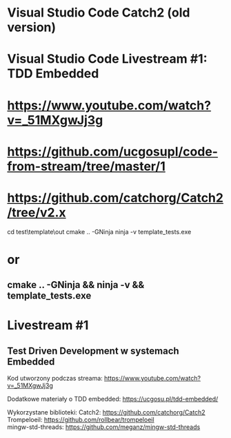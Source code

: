 # Visual Studio Code Catch2 (old version)
# Visual Studio Code Livestream #1: TDD Embedded
# https://www.youtube.com/watch?v=_51MXgwJj3g
# https://github.com/ucgosupl/code-from-stream/tree/master/1
# https://github.com/catchorg/Catch2/tree/v2.x

cd test\template\out
cmake .. -GNinja
ninja -v
template_tests.exe

# or
cmake .. -GNinja && ninja -v && template_tests.exe
------------------------------------------------------------


# Livestream #1
## Test Driven Development w systemach Embedded

Kod utworzony podczas streama:
https://www.youtube.com/watch?v=_51MXgwJj3g

Dodatkowe materiały o TDD embedded:
https://ucgosu.pl/tdd-embedded/

Wykorzystane biblioteki:
Catch2: https://github.com/catchorg/Catch2  
Trompeloeil: https://github.com/rollbear/trompeloeil  
mingw-std-threads: https://github.com/meganz/mingw-std-threads  
